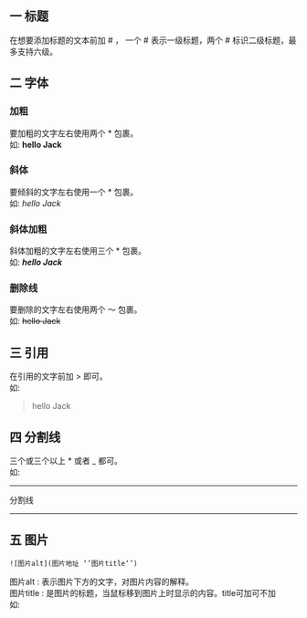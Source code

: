 ## 一 标题
在想要添加标题的文本前加 # ， 一个 # 表示一级标题，两个 # 标识二级标题，最多支持六级。
## 二 字体
### 加粗
要加粗的文字左右使用两个 * 包裹。 \
如: **hello Jack**
### 斜体
要倾斜的文字左右使用一个 * 包裹。 \
如: *hello Jack*
### 斜体加粗
斜体加粗的文字左右使用三个 * 包裹。 \
如: ***hello Jack***
### 删除线
要删除的文字左右使用两个 ～ 包裹。 \
如: ~~hello Jack~~
## 三 引用
在引用的文字前加 > 即可。 \
如: 
>hello Jack 
## 四 分割线
三个或三个以上 * 或者 _ 都可。 \
如:
***
分割线
___
## 五 图片
```
![图片alt](图片地址 ‘’图片title‘’)
```
图片alt : 表示图片下方的文字，对图片内容的解释。\
图片title : 是图片的标题，当鼠标移到图片上时显示的内容。title可加可不加 \
如:
